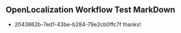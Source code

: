 ## OpenLocalization Workflow Test MarkDown
* 2043862b-7ed1-43be-b284-79e2cb0ffc7f thanks!

<!--HONumber=Jul16_HO3-->


